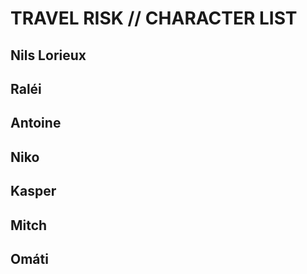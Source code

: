 # TRAVEL RISK // CHARACTER LIST
## Nils Lorieux

## Raléi 

## Antoine

## Niko

## Kasper

## Mitch

## Omáti